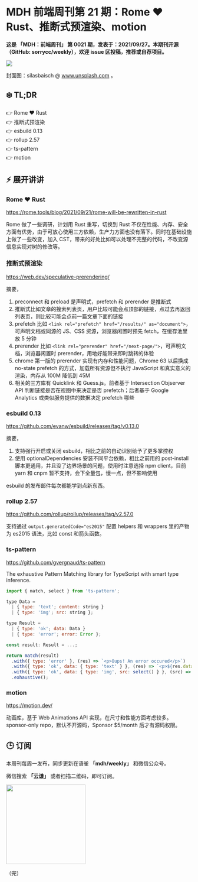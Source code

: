 # MDH 前端周刊第 21 期：Rome ❤️ Rust、推断式预渲染、motion

**这是 「MDH：前端周刊」 第 0021 期，发表于：2021/09/27。本期刊开源（GitHub: sorrycc/weekly），欢迎 issue 区投稿，推荐或自荐项目。**

![](https://img.alicdn.com/imgextra/i2/O1CN01kyG3kF1SGnyGn4S45_!!6000000002220-0-tps-1920-1280.jpg)

封面图：silasbaisch @ www.unsplash.com 。


## ❄️ TL;DR

👉 Rome ❤️ Rust<br />
👉 推断式预渲染<br />
👉 esbuild 0.13<br />
👉 rollup 2.57<br />
👉 ts-pattern<br />
👉 motion<br />

## ⚡ 展开讲讲

### Rome ❤️ Rust
https://rome.tools/blog/2021/09/21/rome-will-be-rewritten-in-rust

Rome 做了一些调研，计划用 Rust 重写，切换到 Rust 不仅在性能、内存、安全方面有优势，由于可放心使用三方依赖，生产力方面也没有落下。同时在基础设施上做了一些改变，加入 CST，带来的好处比如可以处理不完整的代码，不改变源信息实现对树的修改等。

### 推断式预渲染
https://web.dev/speculative-prerendering/

摘要，

1. preconnect 和 preload 是声明式，prefetch 和 prerender 是推断式
2. 推断式比如文章的搜索列表页，用户比较可能会点顶部的链接，点过去再返回列表页，则比较可能会点前一篇文章下面的链接
3. prefetch 比如 `<link rel="prefetch" href="/results/" as="document">`，可声明文档或同源的 JS、CSS 资源，浏览器闲置时预先 fetch，在缓存池里放 5 分钟
4. prerender 比如 `<link rel="prerender" href="/next-page/">`，可声明文档，浏览器闲置时 prerender，用地好能带来即时跳转的体验
5. chrome 第一版的 prerender 实现有内存和性能问题，Chrome 63 以后换成 no-state prefetch 的方式，加载所有资源但不执行 JavaScript 和真实意义的渲染，内存从 100M 降低到 45M
6. 相关的三方库有 Quicklink 和 Guess.js。前者基于 Intersection Objserver API 判断链接是否在视图中来决定是否 prefetch；后者基于 Google Analytics 或类似服务提供的数据决定 prefetch 哪些

### esbuild 0.13
https://github.com/evanw/esbuild/releases/tag/v0.13.0

摘要，

1. 支持强行开启或关闭 esbuild，相比之前的自动识别给予了更多掌控权
2. 使用 optionalDependencies 安装不同平台依赖，相比之前用的 post-install 脚本更通用，并且没了边界场景的问题，使用时注意选择 npm client，目前 yarn 和 cnpm 暂不支持，会下全量包，慢一点，但不影响使用

esbuild 的发布邮件每次都能学到点新东西。

### rollup 2.57
https://github.com/rollup/rollup/releases/tag/v2.57.0

支持通过 `output.generatedCode="es2015"` 配置 helpers 和 wrappers 里的产物为 es2015 语法，比如 const 和箭头函数。

### ts-pattern
https://github.com/gvergnaud/ts-pattern

The exhaustive Pattern Matching library for TypeScript with smart type inference.

```javascript
import { match, select } from 'ts-pattern';

type Data =
  | { type: 'text'; content: string }
  | { type: 'img'; src: string };

type Result =
  | { type: 'ok'; data: Data }
  | { type: 'error'; error: Error };

const result: Result = ...;

return match(result)
  .with({ type: 'error' }, (res) => `<p>Oups! An error occured</p>`)
  .with({ type: 'ok', data: { type: 'text' } }, (res) => `<p>${res.data.content}</p>`)
  .with({ type: 'ok', data: { type: 'img', src: select() } }, (src) => `<img src=${src} />`)
  .exhaustive();
  ```

### motion
https://motion.dev/

动画库，基于 Web Animations API 实现，在尺寸和性能方面考虑较多。sponsor-only repo，默认不开源码，Sponsor $5/month 后才有源码权限。  

## 🕒 订阅

本周刊每周一发布，同步更新在语雀 **「mdh/weekly」** 和微信公众号。

微信搜索 **「云谦」** 或者扫描二维码，即可订阅。

<img src="https://img.alicdn.com/imgextra/i1/O1CN01jmrjUx1yw5LcPFMx0_!!6000000006642-0-tps-430-430.jpg" width="215" />

（完）
